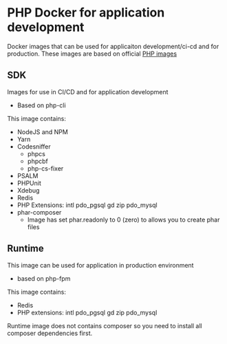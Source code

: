 # PHP Docker for application development

Docker images that can be used for applicaiton development/ci-cd and for production. These images are based on official [PHP images](https://hub.docker.com/_/php)

## SDK

Images for use in CI/CD and for application development

- Based on php-cli

This image contains:

- NodeJS and NPM
- Yarn
- Codesniffer
  - phpcs
  - phpcbf
  - php-cs-fixer
- PSALM
- PHPUnit
- Xdebug
- Redis
- PHP Extensions: intl pdo_pgsql gd zip pdo_mysql
- phar-composer
  - Image has set phar.readonly to 0 (zero) to allows you to create phar files 

## Runtime

This image can be used for application in production environment

- based on php-fpm

This image contains:

- Redis
- PHP extensions: intl pdo_pgsql gd zip pdo_mysql

Runtime image does not contains composer so you need to install all composer dependencies first.
